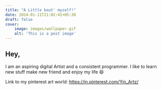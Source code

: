 ```yaml
---
title: "A Little bout' myself!"
date: 2024-01-11T21:02:41+05:30
draft: false
cover: 
    image: images/wallpaper.gif
    alt: 'This is a post image'
---
```


## Hey,
I am an aspiring digital Artist and a consistent programmer. I like to learn new stuff make new friend and enjoy my life 😄

Link to my pinterest art world: https://in.pinterest.com/Yin_Artz/